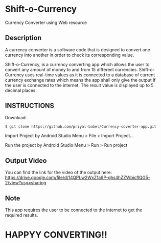 # Shift-o-Currency

Currency Converter using Web resource

## Description

A currency converter is a software code that is designed to convert one currency into another in order to check its corresponding value.

Shift-o-Currency, is a currency converting app which allows the user to convert any amount of money to and from 15 different currencies. Shift-o-Currency uses real-time values as it is connected to a database of current currency exchange rates which means the app shall only give the output if the user is connected to the internet. The result value is displayed up to 5 decimal places.


## INSTRUCTIONS
Download:
```bash
$ git clone https://github.com/priyal-babel/Currency-coverter-app.git
```
Import Project by Android Studio Menu > File > Import Project...

Run the project by Android Studio Menu > Run > Run project

## Output Video
You can find the link for the video of the output here:
<https://drive.google.com/file/d/14QPLw2WxZ1a9P-ghs4hZZWbicfIQG5-2/view?usp=sharing>

## Note
This app requires the user to be connected to the internet to get the required results.

# HAPPYY CONVERTING!!
